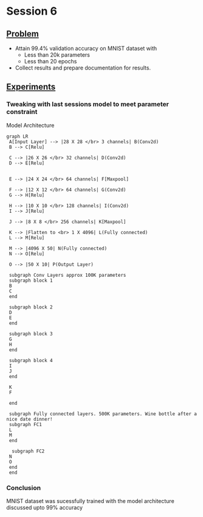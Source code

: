 # Session 6

## <ins>Problem</ins>


- Attain 99.4% validation accuracy on MNIST dataset with
    - Less than 20k parameters
    - Less than 20 epochs
- Collect results and prepare documentation for results.

## <ins> Experiments </ins>

### Tweaking with last sessions model to meet parameter constraint

Model Architecture

```mermaid
graph LR
 A[Input Layer] --> |28 X 28 </br> 3 channels| B(Conv2d)
 B --> C[Relu]

 C --> |26 X 26 </br> 32 channels| D(Conv2d)
 D --> E[Relu]


 E --> |24 X 24 </br> 64 channels| F[Maxpool]

 F --> |12 X 12 </br> 64 channels| G(Conv2d)
 G --> H[Relu]

 H --> |10 X 10 </br> 128 channels| I(Conv2d)
 I --> J[Relu]

 J --> |8 X 8 </br> 256 channels| K[Maxpool]

 K --> |Flatten to <br> 1 X 4096| L(Fully connected)
 L --> M[Relu] 

 M --> |4096 X 50| N(Fully connected)
 N --> O[Relu] 

 O --> |50 X 10| P(Output Layer)

 subgraph Conv Layers approx 100K parameters
 subgraph block 1
 B
 C
 end

 subgraph block 2
 D
 E
 end

 subgraph block 3
 G
 H
 end

 subgraph block 4
 I
 J
 end

 K
 F

 end

 subgraph Fully connected layers. 500K parameters. Wine bottle after a nice date dinner!
 subgraph FC1
 L
 M
 end

  subgraph FC2
 N
 O
 end
 end
```

### Conclusion
MNIST dataset was sucessfully trained with the model architecture discussed upto 99% accuracy
